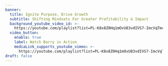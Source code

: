 ```yaml
---
banner:
  title: Ignite Purpose, Drive Growth
  subtitle: Shifting Mindsets For Greater Profitability & Impact
  background_youtube_video_id: >-
    https://youtube.com/playlist?list=PL-K8x8Z0Hq1mOvU83vdIVS7-ImcVqTmc6&si=99iU7QoeLk12GUPX
  video_button:
    enable: true
    label: Watch Barry in Action
    mediaLink_supports_youtube_vimeo: >-
      https://youtube.com/playlist?list=PL-K8x8Z0Hq1mOvU83vdIVS7-ImcVqTmc6&si=99iU7QoeLk12GUPX
draft: false
---
```

